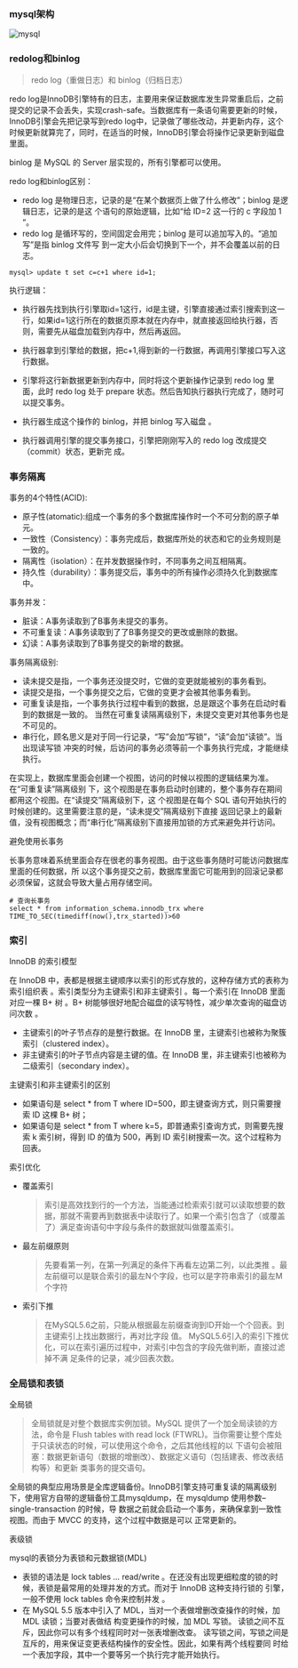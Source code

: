 ### mysql架构

![mysql](https://user-images.githubusercontent.com/13096375/49052432-c013c400-f226-11e8-87f2-62e3066c7add.png)



### redolog和binlog

> redo log（重做日志）和 binlog（归档日志）

redo log是InnoDB引擎特有的日志，主要用来保证数据库发生异常重启后，之前提交的记录不会丢失，实现crash-safe。当数据库有一条语句需要更新的时候，InnoDB引擎会先把记录写到redo log中，记录做了哪些改动，并更新内存，这个时候更新就算完了，同时，在适当的时候，InnoDB引擎会将操作记录更新到磁盘里面。



binlog 是 MySQL 的 Server 层实现的，所有引擎都可以使用。



redo log和binlog区别：

- redo log 是物理日志，记录的是“在某个数据页上做了什么修改”；binlog 是逻辑日志，记录的是这 个语句的原始逻辑，比如“给 ID=2 这一行的 c 字段加 1 ”。 
- redo log 是循环写的，空间固定会用完；binlog 是可以追加写入的。“追加写”是指 binlog 文件写 到一定大小后会切换到下一个，并不会覆盖以前的日志。 



```mysql
mysql> update t set c=c+1 where id=1;
```

执行逻辑：

- 执行器先找到执行引擎取id=1这行，id是主键，引擎直接通过索引搜索到这一行，如果id=1这行所在的数据页原本就在内存中，就直接返回给执行器，否则，需要先从磁盘加载到内存中，然后再返回。

- 执行器拿到引擎给的数据，把c+1,得到新的一行数据，再调用引擎接口写入这行数据。

- 引擎将这行新数据更新到内存中，同时将这个更新操作记录到 redo log 里面，此时 redo log 处于 prepare 状态。然后告知执行器执行完成了，随时可以提交事务。 

- 执行器生成这个操作的 binlog，并把 binlog 写入磁盘 。

- 执行器调用引擎的提交事务接口，引擎把刚刚写入的 redo log 改成提交（commit）状态，更新完 成。 

  

### 事务隔离

事务的4个特性(ACID):

- 原子性(atomatic):组成一个事务的多个数据库操作时一个不可分割的原子单元。
- 一致性（Consistency）：事务完成后，数据库所处的状态和它的业务规则是一致的。
- 隔离性（isolation）：在并发数据操作时，不同事务之间互相隔离。
- 持久性（durability）：事务提交后，事务中的所有操作必须持久化到数据库中。 

事务并发：

- 脏读：A事务读取到了B事务未提交的事务。
- 不可重复读：A事务读取到了了B事务提交的更改或删除的数据。
- 幻读：A事务读取到了B事务提交的新增的数据。 

事务隔离级别:

- 读未提交是指，一个事务还没提交时，它做的变更就能被别的事务看到。
- 读提交是指，一个事务提交之后，它做的变更才会被其他事务看到。
- 可重复读是指，一个事务执行过程中看到的数据，总是跟这个事务在启动时看到的数据是一致的。 当然在可重复读隔离级别下，未提交变更对其他事务也是不可见的。 
- 串行化，顾名思义是对于同一行记录，“写”会加“写锁”，“读”会加“读锁”。当出现读写锁 冲突的时候，后访问的事务必须等前一个事务执行完成，才能继续执行。 

在实现上，数据库里面会创建一个视图，访问的时候以视图的逻辑结果为准。在“可重复读”隔离级别 下，这个视图是在事务启动时创建的，整个事务存在期间都用这个视图。在“读提交”隔离级别下，这 个视图是在每个 SQL 语句开始执行的时候创建的。这里需要注意的是，“读未提交”隔离级别下直接 返回记录上的最新值，没有视图概念；而“串行化”隔离级别下直接用加锁的方式来避免并行访问。 

避免使用长事务

长事务意味着系统里面会存在很老的事务视图。由于这些事务随时可能访问数据库里面的任何数据，所 以这个事务提交之前，数据库里面它可能用到的回滚记录都必须保留，这就会导致大量占用存储空间。 

```mysql
# 查询长事务
select * from information_schema.innodb_trx where TIME_TO_SEC(timediff(now(),trx_started))>60

```



### 索引

InnoDB 的索引模型

在 InnoDB 中，表都是根据主键顺序以索引的形式存放的，这种存储方式的表称为索引组织表 。索引类型分为主键索引和非主键索引 。每一个索引在 InnoDB 里面对应一棵 B+ 树 。B+ 树能够很好地配合磁盘的读写特性，减少单次查询的磁盘访问次数 。

- 主键索引的叶子节点存的是整行数据。在 InnoDB 里，主键索引也被称为聚簇索引（clustered index）。 
- 非主键索引的叶子节点内容是主键的值。在 InnoDB 里，非主键索引也被称为二级索引（secondary index）。 

主键索引和非主键索引的区别

- 如果语句是 select * from T where ID=500，即主键查询方式，则只需要搜索 ID 这棵 B+ 树； 
- 如果语句是 select * from T where k=5，即普通索引查询方式，则需要先搜索 k 索引树，得到 ID 的值为 500，再到 ID 索引树搜索一次。这个过程称为回表。 

索引优化

- 覆盖索引

  >索引是高效找到行的一个方法，当能通过检索索引就可以读取想要的数据，那就不需要再到数据表中读取行了。如果一个索引包含了（或覆盖了）满足查询语句中字段与条件的数据就叫做覆盖索引。 
  >

- 最左前缀原则

  > 先要看第一列，在第一列满足的条件下再看左边第二列，以此类推 。最左前缀可以是联合索引的最左N个字段，也可以是字符串索引的最左M个字符 

- 索引下推

  > 在MySQL5.6之前，只能从根据最左前缀查询到ID开始一个个回表。到主键索引上找出数据行，再对比字段 值。 MySQL5.6引入的索引下推优化，可以在索引遍历过程中，对索引中包含的字段先做判断，直接过滤掉不满 足条件的记录，减少回表次数。    



### 全局锁和表锁

全局锁

> 全局锁就是对整个数据库实例加锁。MySQL 提供了一个加全局读锁的方法，命令是 Flush tables with read lock (FTWRL)。当你需要让整个库处于只读状态的时候，可以使用这个命令，之后其他线程的以 下语句会被阻塞：数据更新语句（数据的增删改）、数据定义语句（包括建表、修改表结构等）和更新 类事务的提交语句。 

全局锁的典型应用场景是全库逻辑备份。InnoDB引擎支持可重复读的隔离级别下，使用官方自带的逻辑备份工具mysqldump，在 mysqldump 使用参数–single-transaction 的时候，导 数据之前就会启动一个事务，来确保拿到一致性视图。而由于 MVCC 的支持，这个过程中数据是可以 正常更新的。 

表级锁

mysql的表锁分为表锁和元数据锁(MDL)

- 表锁的语法是 lock tables … read/write 。在还没有出现更细粒度的锁的时候，表锁是最常用的处理并发的方式。而对于 InnoDB 这种支持行锁的 引擎，一般不使用 lock tables 命令来控制并发 。
- 在 MySQL 5.5 版本中引入了 MDL，当对一个表做增删改查操作的时候，加 MDL 读锁；当要对表做结 构变更操作的时候，加 MDL 写锁。 读锁之间不互斥，因此你可以有多个线程同时对一张表增删改查。 读写锁之间，写锁之间是互斥的，用来保证变更表结构操作的安全性。因此，如果有两个线程要同 时给一个表加字段，其中一个要等另一个执行完才能开始执行。 

  
